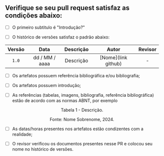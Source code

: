 ## Verifique se seu pull request satisfaz as condições abaixo:

- [ ] O primeiro subtitulo é "Introdução?"

- [ ] O histórico de versões satisfaz o padrão abaixo:

| Versão | Data | Descrição | Autor | Revisor
| :-: | :-: | :-: | :-: | :-:
|`1.0`| dd / MM / aaaa | Descrição | [Nome](link github) | -

- [ ] Os artefatos possuem referência bibliográfica e/ou bibliografia; 

- [ ] Os artefatos possuem introdução;

- [ ] As referências (tabelas, imagens, bibliografia, referência bibliográfica) estão de acordo com as normas ABNT, por exemplo

<div style="text-align: center">
<p> Tabela 1 - Descrição. </p>
</div>


<div style="text-align: center">
<p> Fonte: Nome Sobrenome, 2024. </p>
</div>

- [ ] As datas/horas presentes nos artefatos estão condizentes com a realidade;

- [ ] O revisor verificou os documentos presentes nesse PR e colocou seu nome no histórico de versões.

